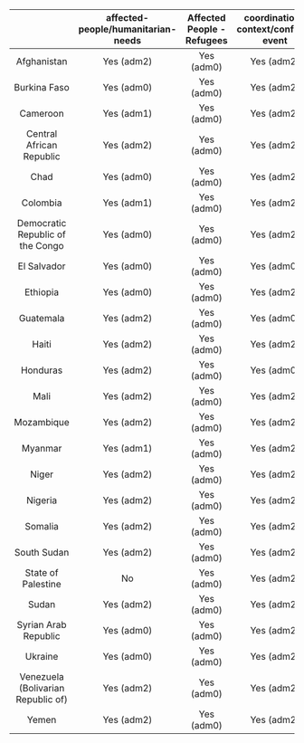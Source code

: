 |                                    | affected-people/humanitarian-needs | Affected People - Refugees | coordination-context/conflict-event | coordination-context/funding | coordination-context/national-risk | coordination-context/operational-presence | food/food-price | food/food-security | population-social/population | population-social/poverty-rate |
|:----------------------------------:|:----------------------------------:|:----------------------------------:|:-----------------------------------:|:----------------------------:|:----------------------------------:|:-----------------------------------------:|:---------------:|:------------------:|:----------------------------:|:------------------------------:|
|            Afghanistan             |             Yes (adm2)             |          Yes (adm0)          |              Yes (adm2)             |          Yes (adm0)          |             Yes (adm0)             |                 Yes (adm2)                |    Yes (adm2)   |         No         |          Yes (adm1)          |           Yes (adm1)           |
|            Burkina Faso            |             Yes (adm0)             |          Yes (adm0)          |              Yes (adm2)             |          Yes (adm0)          |             Yes (adm0)             |                     No                    |    Yes (adm2)   |     Yes (adm2)     |          Yes (adm2)          |           Yes (adm1)           |
|              Cameroon              |             Yes (adm1)             |          Yes (adm0)          |              Yes (adm2)             |          Yes (adm0)          |             Yes (adm0)             |                 Yes (adm2)                |    Yes (adm2)   |     Yes (adm2)     |          Yes (adm1)          |           Yes (adm1)           |
|      Central African Republic      |             Yes (adm2)             |          Yes (adm0)          |              Yes (adm2)             |          Yes (adm0)          |             Yes (adm0)             |                     No                    |    Yes (adm2)   |     Yes (adm2)     |              No              |           Yes (adm1)           |
|                Chad                |             Yes (adm0)             |          Yes (adm0)          |              Yes (adm2)             |          Yes (adm0)          |             Yes (adm0)             |                 Yes (adm1)                |    Yes (adm2)   |     Yes (adm2)     |          Yes (adm2)          |           Yes (adm1)           |
|              Colombia              |             Yes (adm1)             |          Yes (adm0)          |              Yes (adm2)             |          Yes (adm0)          |             Yes (adm0)             |                 Yes (adm2)                |    Yes (adm2)   |         No         |          Yes (adm2)          |           Yes (adm1)           |
|  Democratic Republic of the Congo  |             Yes (adm0)             |          Yes (adm0)          |              Yes (adm2)             |          Yes (adm0)          |             Yes (adm0)             |                     No                    |    Yes (adm2)   |         No         |          Yes (adm2)          |           Yes (adm1)           |
|            El Salvador             |             Yes (adm0)             |          Yes (adm0)          |              Yes (adm0)             |          Yes (adm0)          |             Yes (adm0)             |                     No                    |    Yes (adm2)   |         No         |          Yes (adm2)          |           Yes (adm1)           |
|              Ethiopia              |             Yes (adm0)             |          Yes (adm0)          |              Yes (adm2)             |          Yes (adm0)          |             Yes (adm0)             |                 Yes (adm0)                |    Yes (adm2)   |         No         |          Yes (adm2)          |           Yes (adm1)           |
|             Guatemala              |             Yes (adm2)             |          Yes (adm0)          |              Yes (adm0)             |          Yes (adm0)          |             Yes (adm0)             |                 Yes (adm2)                |    Yes (adm2)   |         No         |          Yes (adm2)          |           Yes (adm1)           |
|               Haiti                |             Yes (adm2)             |          Yes (adm0)          |              Yes (adm2)             |          Yes (adm0)          |             Yes (adm0)             |                 Yes (adm2)                |    Yes (adm2)   |         No         |          Yes (adm2)          |           Yes (adm1)           |
|              Honduras              |             Yes (adm2)             |          Yes (adm0)          |              Yes (adm0)             |          Yes (adm0)          |             Yes (adm0)             |                 Yes (adm2)                |    Yes (adm2)   |         No         |          Yes (adm2)          |           Yes (adm1)           |
|                Mali                |             Yes (adm2)             |          Yes (adm0)          |              Yes (adm2)             |          Yes (adm0)          |             Yes (adm0)             |                 Yes (adm2)                |    Yes (adm2)   |     Yes (adm2)     |          Yes (adm2)          |           Yes (adm1)           |
|             Mozambique             |             Yes (adm2)             |          Yes (adm0)          |              Yes (adm2)             |          Yes (adm0)          |             Yes (adm0)             |                 Yes (adm2)                |    Yes (adm2)   |         No         |          Yes (adm2)          |           Yes (adm1)           |
|              Myanmar               |             Yes (adm1)             |          Yes (adm0)          |              Yes (adm2)             |          Yes (adm0)          |             Yes (adm0)             |                     No                    |    Yes (adm2)   |         No         |          Yes (adm2)          |           Yes (adm1)           |
|               Niger                |             Yes (adm2)             |          Yes (adm0)          |              Yes (adm2)             |          Yes (adm0)          |             Yes (adm0)             |                     No                    |    Yes (adm2)   |     Yes (adm2)     |          Yes (adm2)          |           Yes (adm1)           |
|              Nigeria               |             Yes (adm2)             |          Yes (adm0)          |              Yes (adm2)             |          Yes (adm0)          |             Yes (adm0)             |                 Yes (adm2)                |    Yes (adm2)   |     Yes (adm2)     |          Yes (adm2)          |           Yes (adm1)           |
|              Somalia               |             Yes (adm2)             |          Yes (adm0)          |              Yes (adm2)             |          Yes (adm0)          |             Yes (adm0)             |                     No                    |    Yes (adm2)   |         No         |          Yes (adm2)          |               No               |
|            South Sudan             |             Yes (adm2)             |          Yes (adm0)          |              Yes (adm2)             |          Yes (adm0)          |             Yes (adm0)             |                 Yes (adm0)                |    Yes (adm2)   |         No         |          Yes (adm2)          |               No               |
|         State of Palestine         |                 No                 |          Yes (adm0)          |              Yes (adm2)             |          Yes (adm0)          |             Yes (adm0)             |                 Yes (adm0)                |    Yes (adm2)   |         No         |          Yes (adm1)          |           Yes (adm1)           |
|               Sudan                |             Yes (adm2)             |          Yes (adm0)          |              Yes (adm2)             |          Yes (adm0)          |             Yes (adm0)             |                 Yes (adm0)                |    Yes (adm2)   |         No         |          Yes (adm1)          |           Yes (adm1)           |
|        Syrian Arab Republic        |             Yes (adm0)             |          Yes (adm0)          |              Yes (adm2)             |          Yes (adm0)          |             Yes (adm0)             |                     No                    |    Yes (adm2)   |         No         |              No              |               No               |
|              Ukraine               |             Yes (adm0)             |          Yes (adm0)          |              Yes (adm2)             |          Yes (adm0)          |             Yes (adm0)             |                     No                    |    Yes (adm2)   |         No         |          Yes (adm1)          |           Yes (adm1)           |
| Venezuela (Bolivarian Republic of) |             Yes (adm2)             |          Yes (adm0)          |              Yes (adm2)             |          Yes (adm0)          |             Yes (adm0)             |                 Yes (adm2)                |        No       |         No         |          Yes (adm2)          |               No               |
|               Yemen                |             Yes (adm2)             |          Yes (adm0)          |              Yes (adm2)             |          Yes (adm0)          |             Yes (adm0)             |                 Yes (adm2)                |    Yes (adm2)   |         No         |              No              |           Yes (adm1)           |

